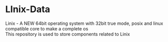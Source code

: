 # LInix-Data
Linix - A NEW 64bit operating system with 32bit true mode, posix and linux compatible core to make a complete os \
This repository is used to store components related to Linix
